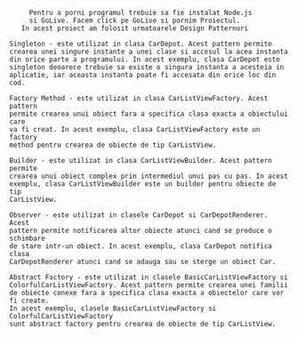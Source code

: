          Pentru a porni programul trebuie sa fie instalat Node.js
         si GoLive. Facem click pe GoLive si pornim Proiectul.
       In acest proiect am folosit urmatoarele Design Patternuri
   
    Singleton - este utilizat in clasa CarDepot. Acest pattern permite
    crearea unei singure instante a unei clase si accesul la acea instanta 
    din orice parte a programului. In acest exemplu, clasa CarDepot este 
    singleton deoarece trebuie sa existe o singura instanta a acesteia in 
    aplicatie, iar aceasta instanta poate fi accesata din orice loc din cod.
    
    Factory Method - este utilizat in clasa CarListViewFactory. Acest pattern 
    permite crearea unui obiect fara a specifica clasa exacta a obiectului care 
    va fi creat. In acest exemplu, clasa CarListViewFactory este un factory 
    method pentru crearea de obiecte de tip CarListView.
    
    Builder - este utilizat in clasa CarListViewBuilder. Acest pattern permite 
    crearea unui obiect complex prin intermediul unui pas cu pas. In acest 
    exemplu, clasa CarListViewBuilder este un builder pentru obiecte de tip 
    CarListView.
    
    Observer - este utilizat in clasele CarDepot si CarDepotRenderer. Acest 
    pattern permite notificarea altor obiecte atunci cand se produce o schimbare 
    de stare intr-un obiect. In acest exemplu, clasa CarDepot notifica clasa 
    CarDepotRenderer atunci cand se adauga sau se sterge un obiect Car.
    
    Abstract Factory - este utilizat in clasele BasicCarListViewFactory si 
    ColorfulCarListViewFactory. Acest pattern permite crearea unei familii 
    de obiecte conexe fara a specifica clasa exacta a obiectelor care vor fi create. 
    In acest exemplu, clasele BasicCarListViewFactory si ColorfulCarListViewFactory 
    sunt abstract factory pentru crearea de obiecte de tip CarListView.
